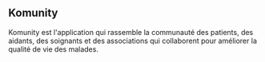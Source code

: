 ## Komunity 

Komunity est l'application qui rassemble la communauté des patients, 
des aidants, des soignants et des associations qui collaborent pour améliorer la qualité de vie des malades. 


